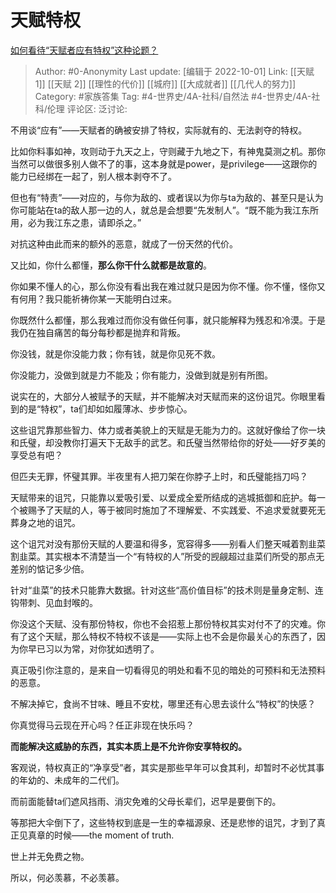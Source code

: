 # 天赋特权
[如何看待“天赋者应有特权”这种论题？](https://www.zhihu.com/question/440603654/answer/1692441536)

> Author: #0-Anonymity
> Last update: [编辑于 2022-10-01]
> Link: [[天赋 1]] [[天赋 2]] [[理性的代价]] [[城府]] [[大成就者]] [[几代人的努力]]
> Category: #家族答集
> Tag: #4-世界史/4A-社科/自然法 #4-世界史/4A-社科/伦理 
> 评论区:
> 泛讨论:

不用谈“应有”——天赋者的确被安排了特权，实际就有的、无法剥夺的特权。

比如你料事如神，攻则动于九天之上，守则藏于九地之下，有神鬼莫测之机。那你当然可以做很多别人做不了的事，这本身就是power，是privilege——这跟你的能力已经绑在一起了，别人根本剥夺不了。

但也有“特责”——对应的，与你为敌的、或者误以为你与ta为敌的、甚至只是认为你可能站在ta的敌人那一边的人，就总是会想要“先发制人”。“既不能为我江东所用，必为我江东之患，请即杀之。”

对抗这种由此而来的额外的恶意，就成了一份天然的代价。

又比如，你什么都懂，**那么你干什么就都是故意的**。

你如果不懂人的心，那么你没有看出我在难过就只是因为你不懂。你不懂，怪你又有何用？我只能祈祷你某一天能明白过来。

你既然什么都懂，那么我难过而你没有做任何事，就只能解释为残忍和冷漠。于是我仍在独自痛苦的每分每秒都是抛弃和背叛。

你没钱，就是你没能力救；你有钱，就是你见死不救。

你没能力，没做到就是力不能及；你有能力，没做到就是别有所图。

说实在的，大部分人被赋予的天赋，并不能解决对天赋而来的这份诅咒。你眼里看到的是“特权”，ta们却如如履薄冰、步步惊心。

这些诅咒靠那些智力、体力或者美貌上的天赋是无能为力的。这就好像给了你一块和氏璧，却没教你打遍天下无敌手的武艺。和氏璧当然带给你的好处——好歹美的享受总有吧？

但匹夫无罪，怀璧其罪。半夜里有人把刀架在你脖子上时，和氏璧能挡刀吗？

天赋带来的诅咒，只能靠以爱吸引爱、以爱成全爱所结成的逃城抵御和庇护。每一个被赐予了天赋的人，等于被同时施加了不理解爱、不实践爱、不追求爱就要死无葬身之地的诅咒。

这个诅咒对没有那份天赋的人要温和得多，宽容得多——别看人们整天喊着割韭菜割韭菜。其实根本不清楚当一个“有特权的人”所受的觊觎超过韭菜们所受的那点无差别的惦记多少倍。

针对“韭菜”的技术只能靠大数据。针对这些“高价值目标”的技术则是量身定制、连钩带刺、见血封喉的。

你没这个天赋、没有那份特权，你也不会招惹上那份特权其实对付不了的灾难。你有了这个天赋，那么特权不特权不该是——实际上也不会是你最关心的东西了，因为你早已习以为常，对你犹如透明了。

真正吸引你注意的，是来自一切看得见的明处和看不见的暗处的可预料和无法预料的恶意。

不解决掉它，食尚不甘味、睡且不安枕，哪里还有心思去谈什么“特权”的快感？

你真觉得马云现在开心吗？任正非现在快乐吗？

**而能解决这威胁的东西，其实本质上是不允许你安享特权的。**

客观说，特权真正的“净享受”者，其实是那些早年可以食其利，却暂时不必忧其事的年幼的、未成年的二代们。

而前面能替ta们遮风挡雨、消灾免难的父母长辈们，迟早是要倒下的。

等那把大伞倒下了，这些特权到底是一生的幸福源泉、还是悲惨的诅咒，才到了真正见真章的时候——the moment of truth.

世上并无免费之物。

所以，何必羡慕，不必羡慕。
